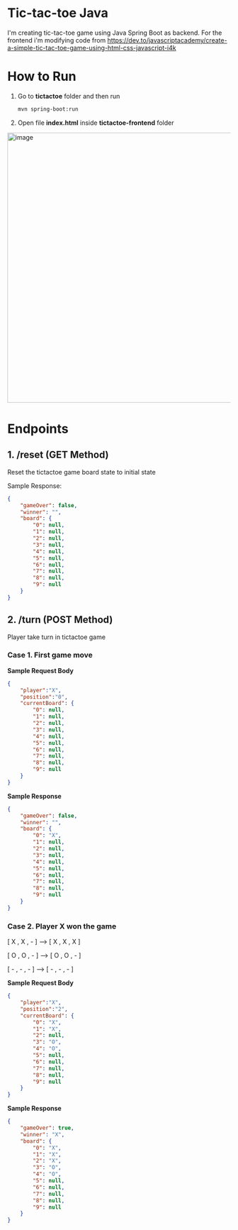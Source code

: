 # Tic-tac-toe Java

I'm creating tic-tac-toe game using Java Spring Boot as backend. For the frontend i'm modifying code from https://dev.to/javascriptacademy/create-a-simple-tic-tac-toe-game-using-html-css-javascript-i4k

# How to Run

1. Go to **tictactoe** folder and then run
   ```bash
   mvn spring-boot:run
   ```

2. Open file **index.html** inside **tictactoe-frontend** folder

​		<img width="609" alt="image" src="https://user-images.githubusercontent.com/25082101/226620538-d6c0ff06-234e-4482-a840-183df9caba92.png">



# Endpoints

## 1. /reset (GET Method)

Reset the tictactoe game board state to initial state

Sample Response: 

```json
{
    "gameOver": false,
    "winner": "",
    "board": {
        "0": null,
        "1": null,
        "2": null,
        "3": null,
        "4": null,
        "5": null,
        "6": null,
        "7": null,
        "8": null,
        "9": null
    }
}
```

## 2. /turn (POST Method)

Player take turn in tictactoe game

### Case 1. First game move

**Sample Request Body**

```json
{
    "player":"X",
    "position":"0",
    "currentBoard": {
        "0": null,
        "1": null,
        "2": null,
        "3": null,
        "4": null,
        "5": null,
        "6": null,
        "7": null,
        "8": null,
        "9": null
    }
}
```

**Sample Response**

```json
{
    "gameOver": false,
    "winner": "",
    "board": {
        "0": "X",
        "1": null,
        "2": null,
        "3": null,
        "4": null,
        "5": null,
        "6": null,
        "7": null,
        "8": null,
        "9": null
    }
}
```



### Case 2. Player X won the game

[ X , X , - ]	-->	   [ X , X , X ]	

[ O , O , - ]	-->      [ O , O , - ]

[ - , - , - ]	-->      [ - , - , - ]

**Sample Request Body**

```json
{
    "player":"X",
    "position":"2",
    "currentBoard": {
        "0": "X",
        "1": "X",
        "2": null,
        "3": "O",
        "4": "O",
        "5": null,
        "6": null,
        "7": null,
        "8": null,
        "9": null
    }
}
```

**Sample Response**

```json
{
    "gameOver": true,
    "winner": "X",
    "board": {
        "0": "X",
        "1": "X",
        "2": "X",
        "3": "O",
        "4": "O",
        "5": null,
        "6": null,
        "7": null,
        "8": null,
        "9": null
    }
}
```

